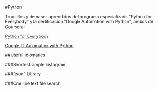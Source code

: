 #Python

Truquillos y demases aprendidos del programa especializado "Python for Everybody" y la certificación "Google Automation with Python", ambos de Coursera:

[Python for Everybody](https://www.coursera.org/learn/python)

[Google IT Automation with Python](https://www.coursera.org/professional-certificates/google-it-automation)

##Useful idiomatics

###Shortest simple histogram

###"json" Library

###One line text file search

